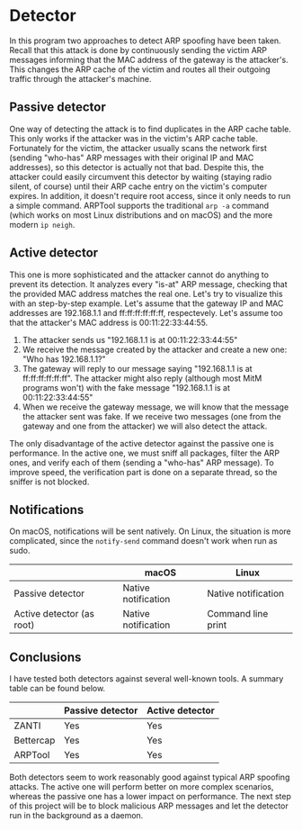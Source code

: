# Detector

In this program two approaches to detect ARP spoofing have been taken. Recall that this attack is done by continuously sending the victim ARP messages informing that the MAC address of the gateway is the attacker's. This changes the ARP cache of the victim and routes all their outgoing traffic through the attacker's machine.

## Passive detector

One way of detecting the attack is to find duplicates in the ARP cache table. This only works if the attacker was in the victim's ARP cache table. Fortunately for the victim, the attacker usually scans the network first (sending "who-has" ARP messages with their original IP and MAC addresses), so this detector is actually not that bad. Despite this, the attacker could easily circumvent this detector by waiting (staying radio silent, of course) until their ARP cache entry on the victim's computer expires. In addition, it doesn't require root access, since it only needs to run a simple command. ARPTool supports the traditional `arp -a` command (which works on most Linux distributions and on macOS) and the more modern `ip neigh`. 

## Active detector

This one is more sophisticated and the attacker cannot do anything to prevent its detection. It analyzes every "is-at" ARP message, checking that the provided MAC address matches the real one. Let's try to visualize this with an step-by-step example. Let's assume that the gateway IP and MAC addresses are 192.168.1.1 and ff:ff:ff:ff:ff:ff, respectevely. Let's assume too that the attacker's MAC address is 00:11:22:33:44:55.

1. The attacker sends us "192.168.1.1 is at 00:11:22:33:44:55"
2. We receive the message created by the attacker and create a new one: "Who has 192.168.1.1?"
3. The gateway will reply to our message saying "192.168.1.1 is at ff:ff:ff:ff:ff:ff". The attacker might also reply (although most MitM programs won't) with the fake message "192.168.1.1 is at 00:11:22:33:44:55"
4. When we receive the gateway message, we will know that the message the attacker sent was fake. If we receive two messages (one from the gateway and one from the attacker) we will also detect the attack. 

The only disadvantage of the active detector against the passive one is performance. In the active one, we must sniff all packages, filter the ARP ones, and verify each of them (sending a "who-has" ARP message). To improve speed, the verification part is done on a separate thread, so the sniffer is not blocked. 

## Notifications

On macOS, notifications will be sent natively. On Linux, the situation is more complicated, since the `notify-send` command doesn't work when run as sudo.

|                           | macOS               | Linux               |
| ------------------------- | ------------------- | ------------------- |
| Passive detector          | Native notification | Native notification |
| Active detector (as root) | Native notification | Command line print  |

## Conclusions

I have tested both detectors against several well-known tools. A summary table can be found below.

|           | Passive detector | Active detector |
| --------- | ---------------- | --------------- |
| ZANTI     | Yes              | Yes             |
| Bettercap | Yes              | Yes             |
| ARPTool   | Yes              | Yes             |

Both detectors seem to work reasonably good against typical ARP spoofing attacks. The active one will perform better on more complex scenarios, whereas the passive one has a lower impact on performance. The next step of this project will be to block malicious ARP messages and let the detector run in the background as a daemon.